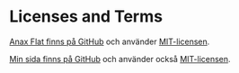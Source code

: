 Licenses and Terms
==============================================

[Anax Flat finns på GitHub](https://github.com/canax/anax-flat) och använder [MIT-licensen](https://github.com/oenstrom/Anax-Flat/blob/master/LICENSE).

[Min sida finns på GitHub](https://github.com/oenstrom/Anax-Flat) och använder också [MIT-licensen](https://github.com/oenstrom/Anax-Flat/blob/master/LICENSE).

